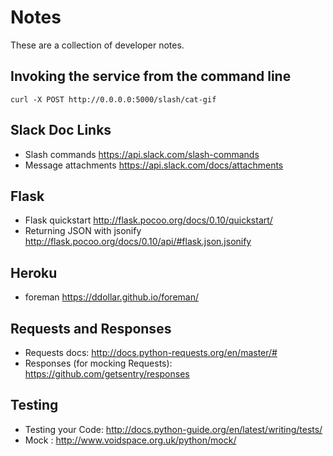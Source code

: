 # Notes

These are a collection of developer notes.

## Invoking the service from the command line

`curl -X POST http://0.0.0.0:5000/slash/cat-gif`

## Slack Doc Links

- Slash commands <https://api.slack.com/slash-commands>
- Message attachments <https://api.slack.com/docs/attachments>

## Flask

- Flask quickstart <http://flask.pocoo.org/docs/0.10/quickstart/>
- Returning JSON with jsonify <http://flask.pocoo.org/docs/0.10/api/#flask.json.jsonify>

## Heroku

- foreman <https://ddollar.github.io/foreman/>

## Requests and Responses

- Requests docs: <http://docs.python-requests.org/en/master/#>
- Responses (for mocking Requests): <https://github.com/getsentry/responses>

## Testing
- Testing your Code: <http://docs.python-guide.org/en/latest/writing/tests/>
- Mock : <http://www.voidspace.org.uk/python/mock/>
